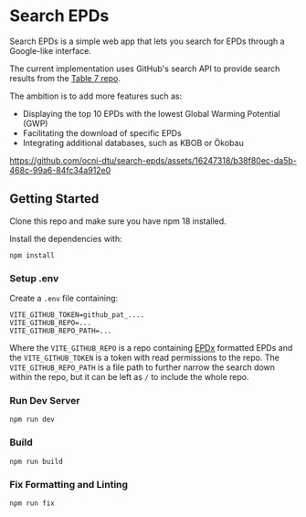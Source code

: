 # Search EPDs

Search EPDs is a simple web app that lets you search for EPDs through a Google-like interface.

The current implementation uses GitHub's search API to provide search results from
the [Table 7 repo](https://github.com/ocni-dtu/table7).

The ambition is to add more features such as:

- Displaying the top 10 EPDs with the lowest Global Warming Potential (GWP)
- Facilitating the download of specific EPDs
- Integrating additional databases, such as KBOB or Ökobau

https://github.com/ocni-dtu/search-epds/assets/16247318/b38f80ec-da5b-468c-99a6-84fc34a912e0

## Getting Started

Clone this repo and make sure you have npm 18 installed.

Install the dependencies with:

`npm install`

### Setup .env
Create a `.env` file containing:

```.dotenv
VITE_GITHUB_TOKEN=github_pat_....
VITE_GITHUB_REPO=...
VITE_GITHUB_REPO_PATH=...
```

Where the `VITE_GITHUB_REPO` is a repo containing [EPDx](https://epdx.kongsgaard.eu/) formatted EPDs and the `VITE_GITHUB_TOKEN` is a token with
read permissions to the repo. The `VITE_GITHUB_REPO_PATH` is a file path to further narrow the search down within the
repo, but it can be left as `/` to include the whole repo.

### Run Dev Server

`npm run dev`

### Build

`npm run build`

### Fix Formatting and Linting

`npm run fix`
